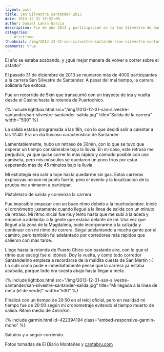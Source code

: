 ```yaml
---
layout: post
title: San Silvestre Santander 2013
date: 2013-12-31 15:52:00
author: Daniel Lanza García
description: Fin de año 2013 y participación en la San Silvestre de Santander. Buena forma de acabar el año.
categories:
  - Atletismo
thumbnail: /img/2013-12-31-san-silvestre-santander/san-silvestre-santander-salida.jpg
comments: true
---
```


El año se estaba acabando, y ¿qué mejor manera de volver a correr sobre el asfalto?

El pasado 31 de diciembre de 2013 se reunieron más de 4000 participantes a la carrera San Silvestre de Santander. A pesar del mal tiempo, la carrera solidaria fue exitosa.

Fue un recorrido de 5km que transcurrió con un trayecto de ida y vuelta desde el Casino hasta la rotonda de Puertochico.

{% include lightbox.html src="/img/2013-12-31-san-silvestre-santander/san-silvestre-santander-salida.jpg" title="Salida de la carrera" width="500" %}

La salida estaba programada a las 18h, con lo que decidí salir a calentar a las 17:40. Era un día lluvioso característico de Santander.

Lamentablemente, hubo un retraso de 30min, con lo que se tuvo que esperar un tiempo considerable bajo la lluvia. En mi caso, este retraso me perjudicó, ya que quise correr lo más rápido y cómodo posible con una camiseta, pero mis músculos se quedaron un poco fríos por estar esperando más de 45 minutos bajo la lluvia.

Mi estrategia era salir a tope hasta quedarme sin gas. Estas carreras explosivas no son mi punto fuerte, pero el evento y la localización de la prueba me animaron a participar.

Pistoletazo de salida y comienza la carrera.

Fue imposible empezar con un buen ritmo debido a la muchedumbre. Inicié el cronómetro justamente cuando llegué a la linea de salida con un minuto de retraso. Mi ritmo inicial fue muy lento hasta que me subí a la acera y empecé a adelantar a la gente que estaba delante de mí. Una vez que llegué a la zona de la Magdalena, pude incorporarme a la calzada y continuar con mi ritmo de carrera. Seguí adelantando a mucha gente por el camino, pero también fui adelantado por corredores más rápidos que salieron con más tarde.

Llego hasta la rotonda de Puerto Chico con bastante aire, con lo que el ritmo que escogí fue el idóneo. Doy la vuelta, y como todo corredor Santanderino empieza a recordarse de la maldita cuesta de San Martín :-) La subí como pude e inmediatamente pensé que la carrera ya estaba acabada, porque todo era cuesta abajo hasta llegar a meta.

{% include lightbox.html src="/img/2013-12-31-san-silvestre-santander/san-silvestre-santander-salida.jpg" title="Mi llegada a la línea de meta (el de verde)" width="500" %}

Finalicé con un tiempo de 20:50 en el reloj oficial, pero en realidad mi tiempo fue de 20:00 según mi cronometraje evitando el tiempo muerto de salida. Ritmo medio de 4min/km.

{% include garmin.html id=422394194 class="embed-responsive-garmin-mono" %}

Saludos y a seguir corriendo.

Fotos tomadas de El Diario Montañés y [cantabru.com](http://cantabru.com/)